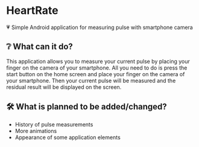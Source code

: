 # HeartRate

💗 Simple Android application for measuring pulse with smartphone camera

## ❔ What can it do?

This application allows you to measure your current pulse by placing your finger on the camera of your smartphone. 
All you need to do is press the start button on the home screen and place your finger on the camera of your smartphone. 
Then your current pulse will be measured and the residual result will be displayed on the screen.

## 🛠️ What is planned to be added/changed?

- History of pulse measurements
- More animations
- Appearance of some application elements
